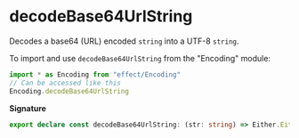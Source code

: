 # decodeBase64UrlString

Decodes a base64 (URL) encoded `string` into a UTF-8 `string`.

To import and use `decodeBase64UrlString` from the "Encoding" module:

```ts
import * as Encoding from "effect/Encoding"
// Can be accessed like this
Encoding.decodeBase64UrlString
```

**Signature**

```ts
export declare const decodeBase64UrlString: (str: string) => Either.Either<DecodeException, string>
```
